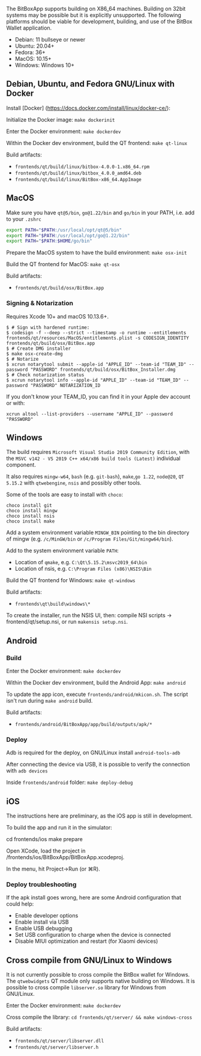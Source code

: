 The BitBoxApp supports building on X86_64 machines. Building on 32bit
systems may be possible but it is explicitly unsupported. The following
platforms should be viable for development, building, and use of the BitBox
Wallet application.

* Debian: 11 bullseye or newer
* Ubuntu: 20.04+
* Fedora: 36+
* MacOS: 10.15+
* Windows: Windows 10+

## Debian, Ubuntu, and Fedora GNU/Linux with Docker

Install [Docker]
(https://docs.docker.com/install/linux/docker-ce/):

Initialize the Docker image:
`make dockerinit`

Enter the Docker environment:
`make dockerdev`

Within the Docker dev environment, build the QT frontend:
`make qt-linux`

Build artifacts:
* `frontends/qt/build/linux/bitbox-4.0.0-1.x86_64.rpm`
* `frontends/qt/build/linux/bitbox_4.0.0_amd64.deb`
* `frontends/qt/build/linux/BitBox-x86_64.AppImage`

## MacOS

Make sure you have `qt@5/bin`, `go@1.22/bin` and `go/bin` in your PATH, i.e. add to your `.zshrc`

```bash
export PATH="$PATH:/usr/local/opt/qt@5/bin"
export PATH="$PATH:/usr/local/opt/go@1.22/bin"
export PATH="$PATH:$HOME/go/bin"
```

Prepare the MacOS system to have the build environment:
`make osx-init`

Build the QT frontend for MacOS:
`make qt-osx`

Build artifacts:
* `frontends/qt/build/osx/BitBox.app`

### Signing & Notarization

Requires Xcode 10+ and macOS 10.13.6+.

```
$ # Sign with hardened runtime:
$ codesign -f --deep --strict --timestamp -o runtime --entitlements frontends/qt/resources/MacOS/entitlements.plist -s CODESIGN_IDENTITY frontends/qt/build/osx/BitBox.app
$ # Create DMG installer
$ make osx-create-dmg
$ # Notarize
$ xcrun notarytool submit --apple-id "APPLE_ID" --team-id "TEAM_ID" --password "PASSWORD" frontends/qt/build/osx/BitBox_Installer.dmg
$ # Check notarization status
$ xcrun notarytool info --apple-id "APPLE_ID" --team-id "TEAM_ID" --password "PASSWORD" NOTARIZATION_ID
```

If you don't know your TEAM_ID, you can find it in your Apple dev account or with:

```
xcrun altool --list-providers --username "APPLE_ID" --password "PASSWORD"
```

## Windows

The build requires `Microsoft Visual Studio 2019 Community Edition`, with the `MSVC v142 - VS 2019 C++ x64/x86 build tools (Latest)`
individual component.

It also requires `mingw-w64`, `bash` (e.g. `git-bash`), `make`,`go 1.22`, `node@20`, `QT 5.15.2` with `qtwebengine`, `nsis`
and possibly other tools.

Some of the tools are easy to install with `choco`:

    choco install git
    choco install mingw
    choco install nsis
    choco install make

Add a system environment variable `MINGW_BIN` pointing to the bin directory of mingw
(e.g. `/c/MinGW/bin` or `/c/Program Files/Git/mingw64/bin`).

Add to the system environment variable `PATH`:
- Location of `qmake`, e.g. `C:\Qt\5.15.2\msvc2019_64\bin`
- Location of nsis, e.g. `C:\Program Files (x86)\NSIS\Bin`

Build the QT frontend for Windows: `make qt-windows`

Build artifacts:
* `frontends\qt\build\windows\*`

To create the installer, run the NSIS UI, then: compile NSI scripts -> frontend/qt/setup.nsi, or run
`makensis setup.nsi`.

## Android

### Build
Enter the Docker environment: `make dockerdev`

Within the Docker dev environment, build the Android App: `make android`

To update the app icon, execute `frontends/android/mkicon.sh`.
The script isn't run during `make android` build.

Build artifacts:
* `frontends/android/BitBoxApp/app/build/outputs/apk/*`

### Deploy
Adb is required for the deploy, on GNU/Linux install `android-tools-adb`

After connecting the device via USB, it is possible to verify the connection with `adb devices`

Inside `frontends/android` folder: `make deploy-debug`

## iOS

The instructions here are preliminary, as the iOS app is still in development.

To build the app and run it in the simulator:

   cd frontends/ios
   make prepare


Open XCode, load the project in /frontends/ios/BitBoxApp/BitBoxApp.xcodeproj.

In the menu, hit Project->Run (or ⌘R).

### Deploy troubleshooting
If the apk install goes wrong, here are some Android configuration that could help:
* Enable developer options
* Enable install via USB
* Enable USB debugging
* Set USB configuration to charge when the device is connected
* Disable MIUI optimization and restart (for Xiaomi devices)

## Cross compile from GNU/Linux to Windows
It is not currently possible to cross compile the BitBox wallet for Windows.
The `qtwebwidgets` QT module only supports native building on Windows. It is
possible to cross compile `libserver.so` library for Windows from GNU/Linux.

Enter the Docker environment:
`make dockerdev`

Cross compile the library:
`cd frontends/qt/server/ && make windows-cross`

Build artifacts:
* `frontends/qt/server/libserver.dll`
* `frontends/qt/server/libserver.h`
